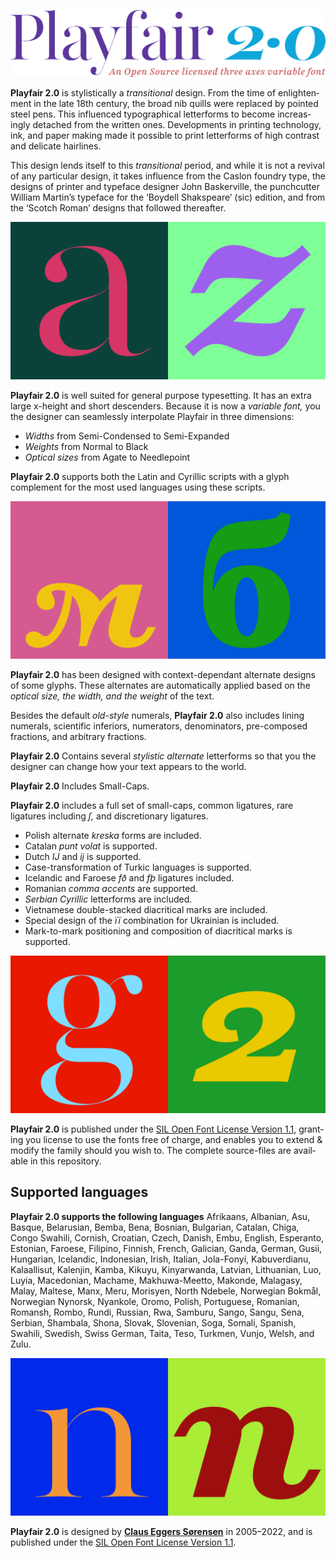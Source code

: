 ![**Playfair 2.0** banner](Images/Playfair2_banner.svg)
<!---![**Playfair 2.0** banner](https://rawgithub.com/clauseggers/playfair-Display/master/Images/Playfair2_banner.svg)--->

**Playfair 2.0** is stylistically a *trans­itional* design. From the time of enlight­en­ment in the late 18th cen­tury, the broad nib quills were replaced by poin­ted steel pens. This influ­enced typo­graph­ical let­ter­forms to become increas­ingly detached from the writ­ten ones. Devel­op­ments in print­ing tech­no­logy, ink, and paper mak­ing made it pos­sible to print let­ter­forms of high con­trast and del­ic­ate hairlines.

This design lends itself to this *trans­itional* period, and while it is not a revival of any par­tic­u­lar design, it takes influ­ence from the Caslon foundry type, the designs of printer and typeface designer John Bask­erville, the punch­cut­ter Wil­liam Martin’s typeface for the ‘Boy­dell Shak­speare’ (sic) edi­tion, and from the ‘Scotch Roman’ designs that fol­lowed thereafter.

![**Playfair 2.0** animation](Images/Playfair2_a-z.svg)
<!---![**Playfair 2.0** animation](https://rawgithub.com/clauseggers/playfair-Display/master/Images/Playfair2_a-z.svg)--->

**Playfair 2.0** is well suited for general purpose typesetting. It has an extra large x-height and short des­cend­ers. Because it is now a *variable font,* you the designer can seamlessly interpolate Playfair in three dimensions:
- *Widths* from Semi-Condensed to Semi-Expanded
- *Weights* from Normal to Black
- *Optical sizes* from Agate to Needlepoint

**Playfair 2.0** supports both the Latin and Cyrillic scripts with a glyph complement for the most used languages using these scripts.

![**Playfair 2.0** animation](Images/Playfair2_cyrillic.svg)
<!---![**Playfair 2.0** animation](https://rawgithub.com/clauseggers/playfair-Display/master/Images/Playfair2_cyrillic.svg)--->

**Playfair 2.0** has been designed with context-dependant alternate designs of some glyphs. These alternates are automatically applied based on the *optical size, the width, and the weight* of the text.

Besides the default *old-style* numerals, **Playfair 2.0** also includes lining numerals, scientific inferiors, numerators, denominators, pre-composed fractions, and arbitrary fractions.

**Playfair 2.0** Contains several *stylistic alternate* letterforms so that you the designer can change how your text appears to the world.

**Playfair 2.0** Includes Small-Caps.

**Playfair 2.0** includes a full set of small-caps, common lig­at­ures, rare ligatures including *ſ,* and dis­cre­tion­ary lig­at­ures.
- Pol­ish altern­ate *kreska* forms are included.
- Catalan *punt volat* is supported.
- Dutch *IJ* and *ij* is supported.
- Case-transformation of Turkic languages is supported.
- Icelandic and Faroese *fð* and *fþ* ligatures included. 
- Romanian *comma accents* are supported.
- *Serbian Cyrillic* letterforms are included.
- Vietnamese double-stacked diacritical marks are included.
- Special design of the *її* combination for Ukrainian is included.
- Mark-to-mark positioning and composition of diacritical marks is supported.

![**Playfair 2.0** animation](Images/Playfair2_g-two.svg)
<!---![**Playfair 2.0** animation](https://rawgithub.com/clauseggers/playfair-Display/master/Images/Playfair2_g-two.svg)--->

<!---
Go to **[Google Web­fonts to use Play­fair 2.0 as a web­font](http://www.google.com/fonts/specimen/Playfair2)**.
--->

**Playfair 2.0** is pub­lished under the [SIL Open Font License Version 1.1](https://github.com/clauseggers/Playfair-Display/blob/master/OFL.txt), grant­ing you license to use the fonts free of charge, and enables you to extend & modify the fam­ily should you wish to. The com­plete source-files are avail­able in this repository.

## Supported languages

**Playfair 2.0 supports the following languages**
Afrikaans, Albanian, Asu, Basque, Belarusian, Bemba, Bena, Bosnian, Bulgarian, Catalan, Chiga, Congo Swahili, Cornish, Croatian, Czech, Danish, Embu, English, Esperanto, Estonian, Faroese, Filipino, Finnish, French, Galician, Ganda, German, Gusii, Hungarian, Icelandic, Indonesian, Irish, Italian, Jola-Fonyi, Kabuverdianu, Kalaallisut, Kalenjin, Kamba, Kikuyu, Kinyarwanda, Latvian, Lithuanian, Luo, Luyia, Macedonian, Machame, Makhuwa-Meetto, Makonde, Malagasy, Malay, Maltese, Manx, Meru, Morisyen, North Ndebele, Norwegian Bokmål, Norwegian Nynorsk, Nyankole, Oromo, Polish, Portuguese, Romanian, Romansh, Rombo, Rundi, Russian, Rwa, Samburu, Sango, Sangu, Sena, Serbian, Shambala, Shona, Slovak, Slovenian, Soga, Somali, Spanish, Swahili, Swedish, Swiss German, Taita, Teso, Turkmen, Vunjo, Welsh, and Zulu.

![**Playfair 2.0** animation](Images/Playfair2_n-n.svg)
<!---![**Playfair 2.0** animation](https://rawgithub.com/clauseggers/playfair-Display/master/Images/Playfair2_n-n.svg)--->

**Playfair 2.0** is designed by **[Claus Eggers Sørensen](http://forthehearts.net/)** in 2005–2022, and is published under the [SIL Open Font License Version 1.1](https://github.com/clauseggers/Playfair-Display/blob/master/OFL.txt).
